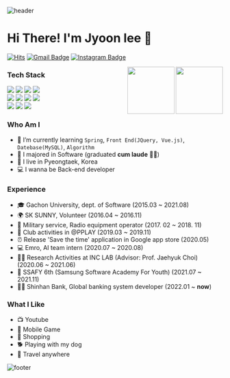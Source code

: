 ![header](https://capsule-render.vercel.app/api?type=waving&color=auto&height=165&section=header&text=JaeYoon%20Lee&fontSize=80&fontAlign=60)
# Hi There! I'm Jyoon lee 👋
[![Hits](https://hits.seeyoufarm.com/api/count/incr/badge.svg?url=https%3A%2F%2Fgithub.com%2Fjyoonlee&count_bg=%23EB8B10&title_bg=%23684327&icon=&icon_color=%23E7E7E7&title=VISIT&edge_flat=false)](https://github.com/jyoonlee) 
[![Gmail Badge](https://img.shields.io/badge/Gmail-D14836?style=flat&logo=Gmail&logoColor=white)](mailto:2jyoons@naver.com) 
[![Instagram Badge](https://img.shields.io/badge/Instagram-9c38d1?style=flat&logo=Instagram&logoColor=white)](https://www.instagram.com/jyoooonlee) 

  <img align='right' src="https://github-readme-stats.vercel.app/api?username=jyoonlee" height="110"/>
  <img align='right' src="http://mazassumnida.wtf/api/v2/generate_badge?boj=2jyoons" height="110"/>

### Tech Stack
<div>
  <img src="https://img.shields.io/badge/Java%20-007396.svg?&style=flat-square&logo=java&logoColor=white"/>
  <img src="https://img.shields.io/badge/python%20-3776AB.svg?&style=flat-square&logo=python&logoColor=white"/> 
  <img src="https://img.shields.io/badge/C-A8B9CC?style=flat-square&logo=C&logoColor=white"/>
  <img src="https://img.shields.io/badge/JavaScript-F7DF1E?style=flat-square&logo=JavaScript&logoColor=white"/>
  <br>
  <img src="https://img.shields.io/badge/HTML5-E34F26?style=flat-square&logo=JavaScript&logoColor=white"/>
  <img src="https://img.shields.io/badge/css-1572B6?style=flat-square&logo=css3&logoColor=white"/>
  <img src="https://img.shields.io/badge/scikit-learn?style=flat-square&logo=scikit-learn&logoColor=white"/>
  <img src="https://img.shields.io/badge/Jupyter%20-%23F37626.svg?&style=flat-square&logo=Jupyter&logoColor=white" />
  <br>
  <img src="https://img.shields.io/badge/Git%20-F05032.svg?&style=flat-square&logo=git&logoColor=white"/>
  <img src="https://img.shields.io/badge/Linux%20-E95420.svg?&style=flat-square&logo=Linux&logoColor=white"/>
  <img src="https://img.shields.io/badge/MongoDB-47A248?style=flat-square&logo=MongoDB&logoColor=white"/>
</div>

### Who Am I
- 🌱 I’m currently learning `Spring`, `Front End(JQuery, Vue.js)`, `Datebase(MySQL)`, `Algorithm`
- 🥇 I majored in Software (graduated <b>cum laude</b> 👨‍🎓)
- 🚅 I live in Pyeongtaek, Korea 
- 💻 I wanna be Back-end developer

### Experience
- 🎓 Gachon University, dept. of Software (2015.03 ~ 2021.08)
- 🌍 SK SUNNY, Volunteer (2016.04 ~ 2016.11)
- 💪 Military service, Radio equipment operator (2017. 02 ~ 2018. 11)
- 👬 Club activities in @PPLAY (2019.03 ~ 2019.11)
- ⏰ Release 'Save the time' application in Google app store (2020.05)
- 💻 Emro, AI team intern (2020.07 ~ 2020.08)
- 👨‍💻 Research Activities at INC LAB (Advisor: Prof. Jaehyuk Choi) (2020.06 ~ 2021.06) 
- 🧑 SSAFY 6th (Samsung Software Academy For Youth) (2021.07 ~ 2021.11)
- 🏃‍♂️ Shinhan Bank, Global banking system developer (2022.01 ~ **now**) 

### What I Like
- 📺 Youtube
- 🔵 Mobile Game
- 🎁 Shopping
- 🐕 Playing with my dog
- 🛫 Travel anywhere 

![footer](https://capsule-render.vercel.app/api?type=waving&color=auto&height=200&section=footer&text=%20&fontSize=90)
